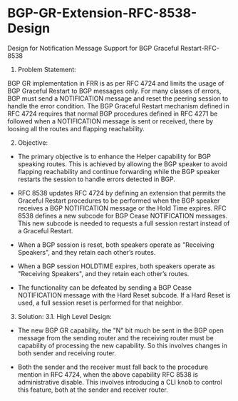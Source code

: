 # BGP-GR-Extension-RFC-8538-Design
Design for Notification Message Support for BGP Graceful Restart-RFC-8538


1. Problem Statement:

BGP GR implementation in FRR is as per RFC 4724 and limits the usage of BGP Graceful Restart to BGP messages only. 
For many classes of errors, BGP must send a NOTIFICATION message and reset the peering session to handle the error 
condition.  The BGP Graceful Restart mechanism defined in RFC 4724 requires that normal BGP procedures defined in 
RFC 4271 be followed when a NOTIFICATION message is sent or received, there by loosing all the routes and flapping 
reachability.

2. Objective:

* The primary objective is to enhance the Helper capability for BGP speaking routes. This is achieved by allowing
the BGP speaker to avoid flapping reachability and continue forwarding while the BGP speaker restarts the session
to handle errors detected in BGP.

* RFC 8538 updates  RFC 4724 by defining an extension that permits the Graceful Restart procedures to be performed 
when the BGP speaker receives a BGP NOTIFICATION message or the Hold Time expires. RFC 8538 defines a new subcode
for BGP Cease NOTIFICATION messages. This  new subcode is needed to requests a full session restart instead of a 
Graceful Restart.

* When a BGP session is reset, both speakers operate as "Receiving Speakers", and they retain each other’s routes.

* When a BGP session HOLDTIME expires, both speakers operate as "Receiving Speakers", and they retain each other’s 
routes.

* The functionality can be defeated by sending a BGP Cease NOTIFICATION message with the Hard Reset subcode. If a 
Hard Reset is used, a full session reset is performed for that neighbor.

3. Solution:
3.1. High Level Design:

* The new BGP GR capability, the "N" bit much be sent in the BGP open message from the sending router and the receiving
router must be capability of processing the new capability.  So this involves changes in both sender and receiving router.

* Both the sender and the receiver must fall back to the procedure mention in RFC 4724, when the above capability RFC 8538 
is administrative disable. This involves introducing a CLI knob to control this feature, both at the sender and receiver 
router.

